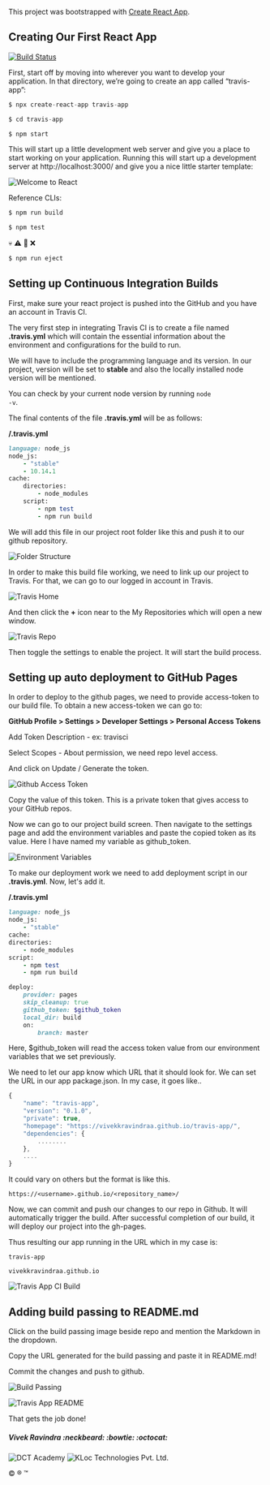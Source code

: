 This project was bootstrapped with [Create React App](https://github.com/facebook/create-react-app).

## Creating Our First React App

[![Build Status](https://travis-ci.org/vivekkravindraa/travis-app.svg?branch=master)](https://travis-ci.org/vivekkravindraa/travis-app)

First, start off by moving into wherever you want to develop your application. In that directory, we’re going to create an app called “travis-app”:

```javascript
$ npx create-react-app travis-app
```

```javascript
$ cd travis-app
```

```javascript
$ npm start
```

This will start up a little development web server and give you a place to start working on your application. Running this will start up a development server at http://localhost:3000/ and give you a nice little starter template:

![Welcome to React](src/images/welcome.png)

Reference CLIs:

```javascript
$ npm run build
```

```javascript
$ npm test
```
:skull: :warning: :no_entry_sign: :x:
```javascript
$ npm run eject
```

## Setting up Continuous Integration Builds

First, make sure your react project is pushed into the GitHub and you have an account in Travis CI.

The very first step in integrating Travis CI is to create a file named <b>.travis.yml</b> which will contain the essential information about the environment and configurations for the build to run.

We will have to include the programming language and its version. In our project, version will be set to <b>stable</b> and also the locally installed node version will be mentioned.

You can check by your current node version by running <code>node -v</code>.

The final contents of the file <b>.travis.yml</b> will be as follows:

<b>/.travis.yml</b>

```ruby
language: node_js
node_js:
    - "stable"
    - 10.14.1
cache:
    directories:
        - node_modules
    script:
        - npm test
        - npm run build
```

We will add this file in our project root folder like this and push it to our github repository.

![Folder Structure](src/images/folder-structure.png)

In order to make this build file working, we need to link up our project to Travis. For that, we can go to our logged in account in Travis.

![Travis Home](src/images/travis-home.png)

And then click the <b>+</b> icon near to the My Repositories which will open a new window.

![Travis Repo](src/images/travis-repo.png)

Then toggle the settings to enable the project. It will start the build process.

## Setting up auto deployment to GitHub Pages

In order to deploy to the github pages, we need to provide access-token to our build file. To obtain a new access-token we can go to:

<b>GitHub Profile > Settings > Developer Settings > Personal Access Tokens</b>

Add Token Description - ex: travisci

Select Scopes - About permission, we need repo level access.

And click on Update / Generate the token.

![Github Access Token](src/images/github-access-token-repo.png)

Copy the value of this token. This is a private token that gives access to your GitHub repos.

Now we can go to our project build screen. Then navigate to the settings page and add the environment variables and paste the copied token as its value. Here I have named my variable as github_token.

![Environment Variables](src/images/environment-variables.png)

To make our deployment work we need to add deployment script in our <b>.travis.yml</b>. Now, let's add it.

<b>/.travis.yml</b>

```ruby
language: node_js
node_js:
    - "stable"
cache:
directories:
    - node_modules
script:
    - npm test
    - npm run build

deploy:
    provider: pages
    skip_cleanup: true
    github_token: $github_token
    local_dir: build
    on:
        branch: master
```

Here, $github_token will read the access token value from our environment variables that we set previously.

We need to let our app know which URL that it should look for. We can set the URL in our app package.json. In my case, it goes like..

```javascript
{
    "name": "travis-app",
    "version": "0.1.0",
    "private": true,
    "homepage": "https://vivekkravindraa.github.io/travis-app/",
    "dependencies": {
        ........
    }, 
    ....
}
```

It could vary on others but the format is like this.

    https://<username>.github.io/<repository_name>/

Now, we can commit and push our changes to our repo in Github. It will automatically trigger the build. After successful completion of our build, it will deploy our project into the gh-pages.

Thus resulting our app running in the URL which in my case is:

    travis-app

    vivekkravindraa.github.io

![Travis App CI Build](src/images/travis-app-ci-build.png)

## Adding build passing to README.md

Click on the build passing image beside repo and mention the Markdown in the dropdown.

Copy the URL generated for the build passing and paste it in README.md!

Commit the changes and push to github.

![Build Passing](src/images/travis-build-passing.png)

![Travis App README](src/images/travis-app-readme.png)

That gets the job done!

##### Vivek Ravindra :neckbeard: :bowtie: :octocat:

![DCT Academy](src/images/dct.jpg)
![KLoc Technologies Pvt. Ltd.](src/images/kloc.png)

:copyright: :registered: :tm: